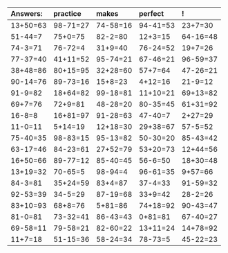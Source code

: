 | Answers: | practice | makes | perfect | ! |
| :--- | :--- | :--- | :--- | :--- |
| 13+50=63 | 98-71=27 | 74-58=16 | 94-41=53 | 23+7=30 | 
| 51-44=7 | 75+0=75 | 82-2=80 | 12+3=15 | 64-16=48 | 
| 74-3=71 | 76-72=4 | 31+9=40 | 76-24=52 | 19+7=26 | 
| 77-37=40 | 41+11=52 | 95-74=21 | 67-46=21 | 96-59=37 | 
| 38+48=86 | 80+15=95 | 32+28=60 | 57+7=64 | 47-26=21 | 
| 90-14=76 | 89-73=16 | 15+8=23 | 4+12=16 | 21-9=12 | 
| 91-9=82 | 18+64=82 | 99-18=81 | 11+10=21 | 69+13=82 | 
| 69+7=76 | 72+9=81 | 48-28=20 | 80-35=45 | 61+31=92 | 
| 16-8=8 | 16+81=97 | 91-28=63 | 47-40=7 | 2+27=29 | 
| 11-0=11 | 5+14=19 | 12+18=30 | 29+38=67 | 57-5=52 | 
| 75-40=35 | 98-83=15 | 95-13=82 | 50-30=20 | 85-43=42 | 
| 63-17=46 | 84-23=61 | 27+52=79 | 53+20=73 | 12+44=56 | 
| 16+50=66 | 89-77=12 | 85-40=45 | 56-6=50 | 18+30=48 | 
| 13+19=32 | 70-65=5 | 98-94=4 | 96-61=35 | 9+57=66 | 
| 84-3=81 | 35+24=59 | 83+4=87 | 37-4=33 | 91-59=32 | 
| 92-53=39 | 34-5=29 | 87-19=68 | 33+9=42 | 28-2=26 | 
| 83+10=93 | 68+8=76 | 5+81=86 | 74+18=92 | 90-43=47 | 
| 81-0=81 | 73-32=41 | 86-43=43 | 0+81=81 | 67-40=27 | 
| 69-58=11 | 79-58=21 | 82-60=22 | 13+11=24 | 14+78=92 | 
| 11+7=18 | 51-15=36 | 58-24=34 | 78-73=5 | 45-22=23 | 
